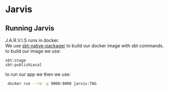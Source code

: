 # Jarvis
## Running Jarvis
J.A.R.V.I.S runs in docker.  
We use [sbt-native-packager](https://sbt-native-packager.readthedocs.io/en/stable/) to build our docker image with sbt commands.
to build our image we use:  
```sbtshell
sbt:stage
sbt:publishLocal
```
to run our app we then we use: 
```bash
 docker run --rm -p 9000:9000 jarvis:TAG
``` 
